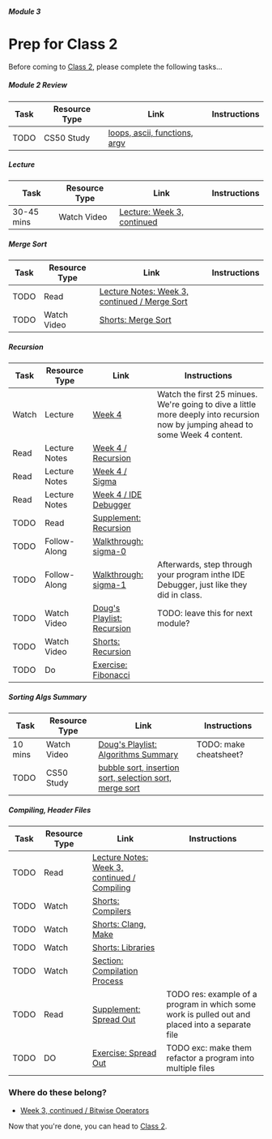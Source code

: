 ##### Module 3

# Prep for Class 2

Before coming to [Class 2](../class2), please complete the following tasks...

##### Module 2 Review
Task | Resource Type | Link | Instructions
-----|------|------|-------------
TODO | CS50 Study | [loops, ascii, functions, argv](https://study.cs50.net/loops?toc=loops,ascii,functions,argv)

##### Lecture
Task | Resource Type | Link | Instructions
-----|------|------|-------------
30-45 mins | Watch Video | [Lecture: Week 3, continued](TODO)

##### Merge Sort
Task | Resource Type | Link | Instructions
-----|------|------|-------------
TODO | Read | [Lecture Notes: Week 3, continued / Merge Sort](http://cdn.cs50.net/2015/fall/lectures/3/w/notes3w/notes3w.html#merge_sort)
TODO | Watch Video | [Shorts: Merge Sort](https://www.youtube.com/watch?v=EeQ8pwjQxTM)

##### Recursion
Task | Resource Type | Link | Instructions
-----|------|------|------
Watch | Lecture | [Week 4](http://www.youtube.com/embed/SadMsthVUBM?autoplay=1&rel=0&start=0) | Watch the first 25 minues. We're going to dive a little more deeply into recursion now by jumping ahead to some Week 4 content.
Read | Lecture Notes | [Week 4 / Recursion](http://cdn.cs50.net/2015/fall/lectures/4/m/notes4m/notes4m.html#recursion) |
Read | Lecture Notes | [Week 4 / Sigma](http://cdn.cs50.net/2015/fall/lectures/4/m/notes4m/notes4m.html#sigma)
Read | Lecture Notes | [Week 4 / IDE Debugger ](http://cdn.cs50.net/2015/fall/lectures/4/m/notes4m/notes4m.html#debugging_with_cs50_ide)
TODO | Read | [Supplement: Recursion](../supplementary-resources/recursion) | 
TODO | Follow-Along | [Walkthrough: sigma-0](https://www.youtube.com/watch?v=C-J0fKmwKmw&list=PLhQjrBD2T382SQnebs5bf6BkngrHTbJKg&index=10)
TODO | Follow-Along | [Walkthrough: sigma-1](https://www.youtube.com/watch?v=GSY5bEv3gX8&index=11&list=PLhQjrBD2T382SQnebs5bf6BkngrHTbJKg) | Afterwards, step through your program inthe IDE Debugger, just like they did in class.
TODO | Watch Video | [Doug's Playlist: Recursion](https://www.youtube.com/watch?v=VrrnjYgDBEk) | TODO: leave this for next module?
TODO | Watch Video | [Shorts: Recursion](https://www.youtube.com/watch?v=t4MSwiqfLaY) |
TODO | Do | [Exercise: Fibonacci](../exercises/fibonacci) |

##### Sorting Algs Summary
Task | Resource Type | Link | Instructions
-----|------|------|-------------
10 mins | Watch Video | [Doug's Playlist: Algorithms Summary]() | TODO: make cheatsheet?
TODO | CS50 Study | [bubble sort, insertion sort, selection sort, merge sort](https://study.cs50.net/binary_search?toc=bubble_sort,insertion_sort,selection_sort,merge_sort)

##### Compiling, Header Files
Task | Resource Type | Link | Instructions
-----|------|------|-------------
TODO | Read | [Lecture Notes: Week 3, continued / Compiling](http://cdn.cs50.net/2015/fall/lectures/3/w/notes3w/notes3w.html#compiling)
TODO | Watch | [Shorts: Compilers](http://cs50.tv/2012/fall/shorts/compilers/compilers-720p.mp4)
TODO | Watch | [Shorts: Clang, Make](http://cs50.tv/2012/fall/shorts/make_clang/make_clang-720p.mp4)
TODO | Watch | [Shorts: Libraries](http://cs50.tv/2012/fall/shorts/libraries/libraries-720p.mp4)
TODO | Watch | [Section: Compilation Process](https://youtu.be/XRvvitgap5Y?t=2549)
TODO | Read | [Supplement: Spread Out](../supplementary-resources/spread-out) | TODO res: example of a program in which some work is pulled out and placed into a separate file
TODO | DO | [Exercise: Spread Out](../exercises/spread-out) | TODO exc: make them refactor a program into multiple files

### Where do these belong?
  * [Week 3, continued / Bitwise Operators](http://cdn.cs50.net/2015/fall/lectures/3/w/notes3w/notes3w.html#bitwise_operators)


Now that you're done, you can head to [Class 2](../class2).
